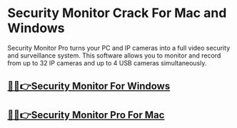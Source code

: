 # Security Monitor Crack For Mac and Windows 


Security Monitor Pro turns your PC and IP cameras into a full video security and surveillance system.  This software allows you to monitor and record from up to 32 IP cameras and up to 4 USB cameras simultaneously.



## [🎉🚀👉Security Monitor For Windows](https://fullsetup.pro/dl/)

## [🎉🚀👉Security Monitor Pro For Mac](https://fullsetup.pro/dl/)
